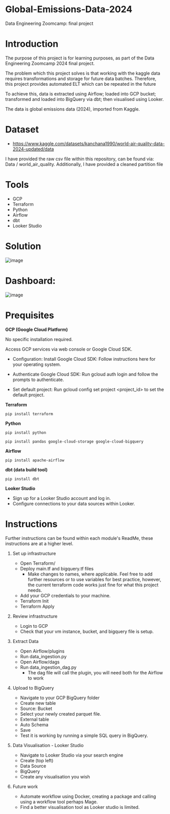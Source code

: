 # Global-Emissions-Data-2024

Data Engineering Zoomcamp: final project

# Introduction

The purpose of this project is for learning purposes, as part of the Data Engineering Zoomcamp 2024 final project. 

The problem which this project solves is that working with the kaggle data requires transformations and storage for future data batches. Therefore, this project provides automated ELT which can be repeated in the future

To achieve this, data is extracted using Airflow; loaded into  GCP bucket; transformed and loaded into BigQuery via dbt; then visualised using Looker.

The data is global emissions data (2024), imported from Kaggle.

# Dataset
- https://www.kaggle.com/datasets/kanchana1990/world-air-quality-data-2024-updated/data
  
I have provided the raw csv file within this repository, can be found via: Data / world_air_quality. Additionally, I have provided a cleaned partition file


# Tools
- GCP
- Terraform
- Python
- Airflow
- dbt
- Looker Studio


# Solution

![image](https://github.com/MaundoJako/Global-Emissions-Data-2024/assets/91381193/b29edb4b-8d8d-42be-9d16-c5d06db89869)


# Dashboard:

![image](https://github.com/MaundoJako/Global-Emissions-Data-2024/assets/91381193/57803d5f-5265-4822-9858-40f7986e1ed6)


# Prequisites
**GCP (Google Cloud Platform)**

 No specific installation required. 
 
 Access GCP services via web console or Google Cloud SDK. 
 
 - Configuration: Install Google Cloud SDK: Follow instructions here for your operating system. 
  
 - Authenticate Google Cloud SDK: Run gcloud auth login and follow the prompts to authenticate. 
  
 - Set default project: Run gcloud config set project <project_id> to set the default project.

**Terraform** 
  
    pip install terraform

**Python**

    pip install python
    
    pip install pandas google-cloud-storage google-cloud-bigquery

**Airflow**

    pip install apache-airflow

**dbt (data build tool)** 

    pip install dbt

**Looker Studio**

- Sign up for a Looker Studio account and log in.
- Configure connections to your data sources within Looker.

# Instructions
Further instructions can be found within each module's ReadMe, these instructions are at a higher level.

1. Set up infrastructure
   - Open Terraform/
   - Deploy main.tf and bigquery.tf files
       - Make changes to names, where applicable. Feel free to add further resources or to use variables for best practice, however, the current terraform code works just fine for what this project needs.
   - Add your GCP credentials to your machine.
   - Terraform Init
   - Terraform Apply

2. Review infrastructure
   - Login to GCP
   - Check that your vm instance, bucket, and bigquery file is setup.

3. Extract Data
   - Open Airflow/plugins
   - Run data_ingestion.py
   - Open Airflow/dags
   - Run data_ingestion_dag.py
     - The dag file will call the plugin, you will need both for the Airflow to work 



4. Upload to BigQuery
   - Navigate to your GCP BigQuery folder
   - Create new table
   - Source: Bucket
   - Select your newly created parquet file.
   - External table
   - Auto Schema
   - Save
   - Test it is working by running a simple SQL query in BigQuery.

5. Data Visualisation - Looker Studio
   - Navigate to Looker Studio via your search engine
   - Create (top left)
   - Data Source
   - BigQuery
   - Create any visualisation you wish
  
6. Future work
   - Automate workflow using Docker, creating a package and calling using a workflow tool perhaps Mage.
   - Find a better visualisation tool as Looker studio is limited. 

  

